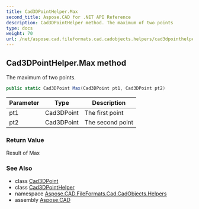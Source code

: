 ```yaml
---
title: Cad3DPointHelper.Max
second_title: Aspose.CAD for .NET API Reference
description: Cad3DPointHelper method. The maximum of two points
type: docs
weight: 70
url: /net/aspose.cad.fileformats.cad.cadobjects.helpers/cad3dpointhelper/max/
---
```

## Cad3DPointHelper.Max method

The maximum of two points.

```csharp
public static Cad3DPoint Max(Cad3DPoint pt1, Cad3DPoint pt2)
```

| Parameter | Type | Description |
| --- | --- | --- |
| pt1 | Cad3DPoint | The first point |
| pt2 | Cad3DPoint | The second point |

### Return Value

Result of Max

### See Also

* class [Cad3DPoint](../../../aspose.cad.fileformats.cad.cadobjects/cad3dpoint/)
* class [Cad3DPointHelper](../)
* namespace [Aspose.CAD.FileFormats.Cad.CadObjects.Helpers](../../cad3dpointhelper/)
* assembly [Aspose.CAD](../../../)


